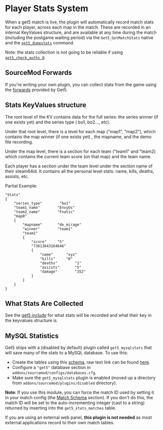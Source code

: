 # Player Stats System

When a get5 match is live, the plugin will automatically record match stats for each player, across each map in the
match. These are recorded in an internal KeyValues structure, and are available at any time during the match (including
the postgame waiting period) via the `Get5_GetMatchStats` native and
the [`get5_dumpstats`](./commands.md#serveradmin-commands) command.

Note: the stats collection is not going to be reliable if
using [`get5_check_auths 0`](./configuration.md#server-setup).

## SourceMod Forwards

If you're writing your own plugin, you can collect stats from the game using the
[forwards](./events_and_forwards.md) provided by Get5.

## Stats KeyValues structure

The root level of the KV contains data for the full series: the series winner (if one exists yet) and the series type (
bo1, bo2..., etc).

Under that root level, there is a level for each map ("map1", "map2"), which contains the map winner (if one exists yet)
, the mapname, and the demo file recording.

Under the map level, there is a section for each team ("team1" and "team2) which contains the current team score (on
that map) and the team name.

Each player has a section under the team level under the section name of their steam64id. It contains all the personal
level stats: name, kills, deaths, assists, etc.

Partial Example:

```
"Stats"
{
	"series_type"        "bo1"
	"team1_name"        "EnvyUs"
	"team2_name"        "Fnatic"
	"map0"
	{
		"mapname"		"de_mirage"
		"winner"		"team1"
		"team1"
		{
			"score"		"5"
			"73613643164646"
			{
				"name"		"xyz"
				"kills"		"0"
				"deaths"		"1"
				"assists"		"5"
				"damage"		"352"
			}
		}
	}
}
```

## What Stats Are Collected

See the [get5 include](https://github.com/splewis/get5/blob/master/scripting/include/get5.inc#L171) for what stats will
be recorded and what their key in the keyvalues structure is.

## MySQL Statistics

Get5 ships with a (disabled by default) plugin called `get5_mysqlstats` that will save many of the stats to a MySQL
database. To use this:

- Create the tables using this [schema](https://github.com/splewis/get5/blob/master/misc/import_stats.sql), raw text
  link can be found [here](https://raw.githubusercontent.com/splewis/get5/master/misc/import_stats.sql).
- Configure a `"get5"` database section in `addons/sourcemod/configs/databases.cfg`.
- Make sure the `get5_mysqlstats` plugin is enabled (moved up a directory from `addons/sourcemod/plugins/disabled`
  directory).

**Note**: If you use this module, you can force the match ID used by setting it in your match config
(the [Match Schema](./match_schema/#optional-values) section). If you don't do this, the match ID will be set to the
auto-incrementing integer (cast to a string) returned by inserting into the `get5_stats_matches` table.

If you are using an external web panel, **this plugin is not needed** as most external applications record to their own
match tables.
